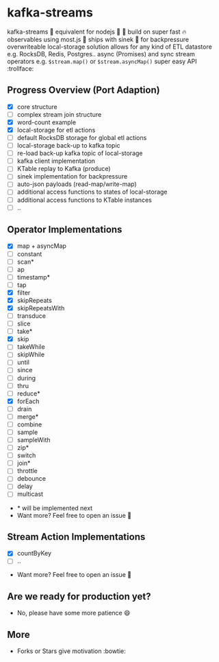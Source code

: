 # kafka-streams
kafka-streams :octopus: equivalent for nodejs :turtle: :rocket:
build on super fast :fire: observables using most.js :metal:
ships with sinek :pray: for backpressure
overwriteable local-storage solution allows for any kind of ETL datastore e.g. RocksDB, Redis, Postgres..
async (Promises) and sync stream operators e.g. `$stream.map()` or `$stream.asyncMap()`
super easy API :trollface:

## Progress Overview (Port Adaption)

- [x] core structure
- [ ] complex stream join structure
- [x] word-count example
- [x] local-storage for etl actions
- [ ] default RocksDB storage for global etl actions
- [ ] local-storage back-up to kafka topic
- [ ] re-load back-up kafka topic of local-storage
- [ ] kafka client implementation
- [ ] KTable replay to Kafka (produce)
- [ ] sinek implementation for backpressure
- [ ] auto-json payloads (read-map/write-map)
- [ ] additional access functions to states of local-storage
- [ ] additional access functions to KTable instances
- [ ] ..

## Operator Implementations

- [x] map + asyncMap
- [ ] constant
- [ ] scan*
- [ ] ap
- [ ] timestamp*
- [ ] tap
- [x] filter
- [x] skipRepeats
- [x] skipRepeatsWith
- [ ] transduce
- [ ] slice
- [ ] take*
- [x] skip
- [ ] takeWhile
- [ ] skipWhile
- [ ] until
- [ ] since
- [ ] during
- [ ] thru
- [ ] reduce*
- [x] forEach
- [ ] drain
- [ ] merge*
- [ ] combine
- [ ] sample
- [ ] sampleWith
- [ ] zip*
- [ ] switch
- [ ] join*
- [ ] throttle
- [ ] debounce
- [ ] delay
- [ ] multicast
- \* will be implemented next
- Want more? Feel free to open an issue :cop:
 
## Stream Action Implementations

- [x] countByKey
- [ ] ..
- Want more? Feel free to open an issue :cop:

## Are we ready for production yet?
- No, please have some more patience :smile:

## More
- Forks or Stars give motivation :bowtie: